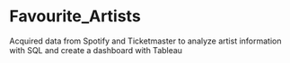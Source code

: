 # Favourite_Artists
Acquired data from Spotify and Ticketmaster to analyze artist information with SQL and create a dashboard with Tableau
